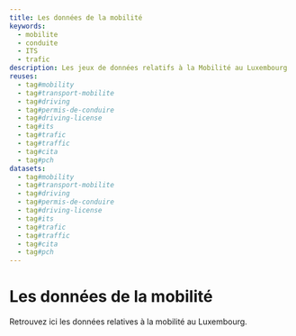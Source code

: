 ```yaml
---
title: Les données de la mobilité
keywords:
  - mobilite
  - conduite
  - ITS
  - trafic
description: Les jeux de données relatifs à la Mobilité au Luxembourg
reuses:
  - tag#mobility
  - tag#transport-mobilite
  - tag#driving 
  - tag#permis-de-conduire 
  - tag#driving-license 
  - tag#its 
  - tag#trafic 
  - tag#traffic 
  - tag#cita 
  - tag#pch
datasets:
  - tag#mobility
  - tag#transport-mobilite
  - tag#driving 
  - tag#permis-de-conduire 
  - tag#driving-license 
  - tag#its 
  - tag#trafic 
  - tag#traffic 
  - tag#cita 
  - tag#pch
---
```


# Les données de la mobilité

Retrouvez ici les données relatives à la mobilité au Luxembourg.
